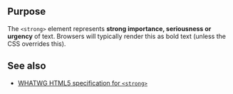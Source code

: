 ## Purpose

The `<strong>` element represents **strong importance, seriousness or urgency** of text. Browsers will typically render this as bold text (unless the CSS overrides this).

## See also

* [WHATWG HTML5 specification for `<strong>`](https://html.spec.whatwg.org/multipage/semantics.html#the-strong-element)
